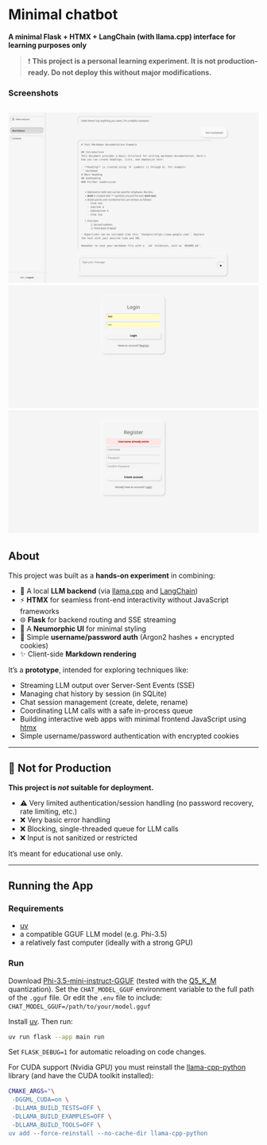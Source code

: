 # Minimal chatbot
**A minimal Flask + HTMX + LangChain (with llama.cpp) interface for learning purposes only**

> ❗ **This project is a personal learning experiment. It is not production-ready. Do not deploy this without major modifications.**

### Screenshots

![Chat screenshot](./doc/20250808_chat.png)
![Login screenshot](./doc/20250808_login.png)
![Registration screenshot](./doc/20250808_registration.png)
---

## About

This project was built as a **hands-on experiment** in combining:

- 🧠 A local **LLM backend** (via [llama.cpp](https://github.com/ggml-org/llama.cpp) and [LangChain](https://www.langchain.com/))
- ⚡ **HTMX** for seamless front-end interactivity without JavaScript frameworks
- 🌐 **Flask** for backend routing and SSE streaming
- 💅 A **Neumorphic UI** for minimal styling
- 🔐 Simple **username/password auth** (Argon2 hashes + encrypted cookies)
- ✨ Client-side **Markdown rendering**

It’s a **prototype**, intended for exploring techniques like:

- Streaming LLM output over Server-Sent Events (SSE)
- Managing chat history by session (in SQLite)
- Chat session management (create, delete, rename)
- Coordinating LLM calls with a safe in-process queue
- Building interactive web apps with minimal frontend JavaScript using [htmx](https://htmx.org/)
- Simple username/password authentication with encrypted cookies

---

## 🚫 Not for Production

**This project is *not* suitable for deployment.**

- ⚠️ Very limited authentication/session handling (no password recovery, rate limiting, etc.)
- ❌ Very basic error handling
- ❌ Blocking, single-threaded queue for LLM calls
- ❌ Input is not sanitized or restricted

It’s meant for educational use only.

---

## Running the App

### Requirements

- [uv](https://docs.astral.sh/uv/)
- a compatible GGUF LLM model (e.g. Phi-3.5)
- a relatively fast computer (ideally with a strong GPU)

### Run
Download [Phi-3.5-mini-instruct-GGUF](https://huggingface.co/MaziyarPanahi/Phi-3.5-mini-instruct-GGUF) (tested with the [Q5_K_M](https://huggingface.co/MaziyarPanahi/Phi-3.5-mini-instruct-GGUF/blob/main/Phi-3.5-mini-instruct.Q5_K_M.gguf) quantization).
Set the `CHAT_MODEL_GGUF` environment variable to the full path of the `.gguf` file. Or edit the `.env` file to include: `CHAT_MODEL_GGUF=/path/to/your/model.gguf`

Install [uv](https://docs.astral.sh/uv/#installation). Then run:

```bash
uv run flask --app main run
```

Set `FLASK_DEBUG=1` for automatic reloading on code changes.

For CUDA support (Nvidia GPU) you must reinstall the [llama-cpp-python](https://github.com/inference-sh/llama-cpp-python) library (and have the CUDA toolkit installed):

``` bash
CMAKE_ARGS="\
 -DGGML_CUDA=on \
 -DLLAMA_BUILD_TESTS=OFF \
 -DLLAMA_BUILD_EXAMPLES=OFF \
 -DLLAMA_BUILD_TOOLS=OFF \
uv add --force-reinstall --no-cache-dir llama-cpp-python
```
